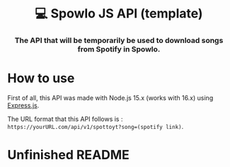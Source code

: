 <h1 align="center">💻 Spowlo JS API (template)</h1>
<h3 align="center">The API that will be temporarily be used to download songs from Spotify in Spowlo.</h3>

# How to use
First of all, this API was made with Node.js 15.x (works with 16.x) using [Express.js](https://expressjs.com/en/).

The URL format that this API follows is : `https://yourURL.com/api/v1/spottoyt?song=(spotify link)`.

# Unfinished README
